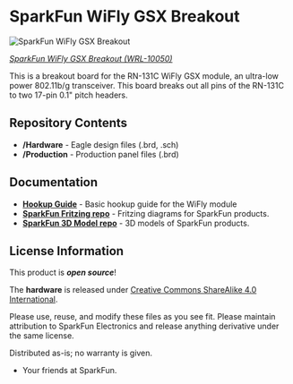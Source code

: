 SparkFun WiFly GSX Breakout
========================================

![SparkFun WiFly GSX Breakout](https://cdn.sparkfun.com//assets/parts/4/2/5/2/10050-01.jpg)

[*SparkFun WiFly GSX Breakout (WRL-10050)*](https://www.sparkfun.com/products/10050)

This is a breakout board for the RN-131C WiFly GSX module, an ultra-low power 802.11b/g transceiver.
 This board breaks out all pins of the RN-131C to two 17-pin 0.1" pitch headers.
 
Repository Contents
-------------------

* **/Hardware** - Eagle design files (.brd, .sch)
* **/Production** - Production panel files (.brd)

Documentation
--------------
* **[Hookup Guide](https://learn.sparkfun.com/tutorials/wifly-shield-hookup-guide)** - Basic hookup guide for the WiFly module
* **[SparkFun Fritzing repo](https://github.com/sparkfun/Fritzing_Parts)** - Fritzing diagrams for SparkFun products.
* **[SparkFun 3D Model repo](https://github.com/sparkfun/3D_Models)** - 3D models of SparkFun products. 


License Information
-------------------
This product is _**open source**_! 

The **hardware** is released under [Creative Commons ShareAlike 4.0 International](https://creativecommons.org/licenses/by-sa/4.0/).

Please use, reuse, and modify these files as you see fit. Please maintain attribution to SparkFun Electronics and release anything derivative under the same license.

Distributed as-is; no warranty is given.

- Your friends at SparkFun.


